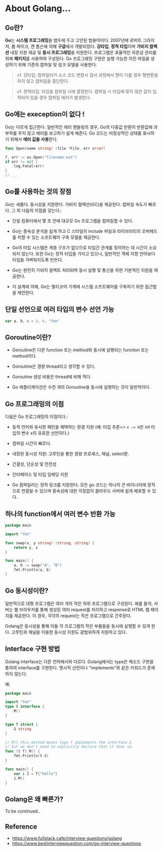 # About Golang...
## Go란?
**Go**는 **시스템 프로그래밍**을 염두에 두고 고안된 범용어이다. 2007년에 로버트 그라이저, 롭 파이크, 켄 톰슨에 의해 **구글**에서 개발되었다. **강타입**, **정적 타입**이며 **가비지 컬렉션** 내장 지원 제공 및 **동시 프로그래밍**을 지원한다. 프로그램은 효율적인 의존성 관리를 위해 **패키지**를 사용하여 구성된다. Go 프로그래밍 구현은 실행 가능한 이진 파일을 생성하기 위해 기존의 컴파일 및 링크 모델을 사용한다.

> cf. 강타입:
컴파일러가 소스 코드 변환시 검사 과정에서 형이 다를 경우 형변환을 하지 않고 컴파일을 중단한다. 

> cf. 정적타입:
타입을 컴파일 시에 결정한다.
컴파일 시 타입에 맞지 않은 값이 입력되어 있을 경우 컴파일 에러가 발생한다.

## Go에는 exeception이 없다 !
Go는 다르게 접근한다. 일반적인 에러 핸들링의 경우, Go의 다중값 반환이 반환값에 과부하를 주지 않고 에러를 보고하기 쉽게 해준다. Go 코드는 비정상적인 상태를 표시하기 위해서 **에러 값을 사용**한다.
```go
func Open(name string) (file *File, err error)
```
```go
f, err := os.Open("filename.ext")
if err != nil {
    log.Fatal(err)
}
// ...
```

## Go를 사용하는 것의 장점
*Go*는 새롭다. 동시성을 지원한다. 가비지 컬렉션(GC)을 제공한다. 컴파일 속도가 빠르다. 그 외 다음의 이점을 갖는다.:

* 단일 컴퓨터에서 몇 초 안에 대규모 Go 프로그램을 컴파일할 수 있다.

* Go는 종속성 분석을 쉽게 하고 C 스타일의 include 파일과 라이브러리의 오버헤드를 피할 수 있는 소프트웨어 구축 모델을 제공한다.

* Go의 타입 시스템은 계층 구조가 없으므로 타입간 관계를 정의하는 데 시간이 소요되지 않는다. 또한 Go는 정적 타입을 가지고 있으나, 일반적인 객체 지향 언어보다 타입을 가벼워지도록 만든다.

* Go는 완전히 가비지 컬렉트 처리되며 동시 실행 및 통신을 위한 기본적인 지원을 제공한다.

* 이 설계에 의해, Go는 멀티코어 기계에 시스템 소프트웨어를 구축하기 위한 접근법을 제안한다.

## 단일 선언으로 여러 타입의 변수 선언 가능
```go
var a, b, c = 3, 4, "foo"
```

## Goroutine이란?
* Goroutine은 다른 function 또는 method와 동시에 실행되는 function 또는 method이다. 

* Goroutine은 경량 thread라고 생각할 수 있다.

* Goroutine 생성 비용은 thread에 비해 적다.

* Go 애플리케이션은 수천 개의 Goroutine을 동시에 실행하는 것이 일반적이다.

## Go 프로그래밍의 이점
다음은 Go 프로그래밍의 이점이다.:
* 동적 언어와 유사한 패턴을 채택하는 환경 지원 (예: 타입 추론=> `x := 0`은 int 타입의 변수 x의 유효한 선언이다.)

* 컴파일 시간이 빠르다.

* 내장된 동시성 지원: 고루틴을 통한 경량 프로세스, 채널, select문.

* 간결성, 단순성 및 안전성

* 인터페이스 및 타입 임베딩 지원

* Go 컴파일러는 정적 링크를 지원한다. 모든 go 코드는 하나의 큰 바이너리에 정적으로 연결될 수 있으며 종속성에 대한 걱정없이 클라우드 서버에 쉽게 배포할 수 있다.

## 하나의 function에서 여러 변수 반환 가능
```go
package main

import "fmt"

func swap(x, y string) (string, string) {
    return y, x
}

func main() {
    a, b := swap("A", "B")
    fmt.Println(a, b)
}
```

## Go 동시성이란?
일반적으로 대형 프로그램은 여러 개의 작은 하위 프로그램으로 구성된다. 예를 들어, 서버는 웹 브라우저를 통해 생성된 여러 request를 처리하고 response로 HTML 웹 페이지를 제공한다. 이 경우, 각각의 request는 작은 프로그램으로 간주된다.

Golang은 동시성을 통해 이들 각 프로그램의 작은 부품들을 동시에 실행할 수 있게 한다. 고루틴과 채널을 이용한 동시성 지원도 광범위하게 지원하고 있다.

## Interface 구현 방법
Golang interface는 다른 언어에서와 다르다. Golang에서는 type은 메소드 구현을 통하여 interface를 구현한다. 명시적 선언이나 "implements"와 같은 키워드가 존재하지 않는다.

예:
```go
package main

import "fmt"
type I interface {
    M()
}

type T struct {
    S string
}

// M() this method means type T implements the interface I.
// but we don't need to explicitly declare that it does so.
func (t T) M() {
    fmt.Println(t.S)
}

func main() {
    var i I = T{"hello"}
    i.M()
}
```

## Golang은 왜 빠른가?
To be continued..


## Reference
* https://www.fullstack.cafe/interview-questions/golang
* https://www.bestinterviewquestion.com/go-interview-questions